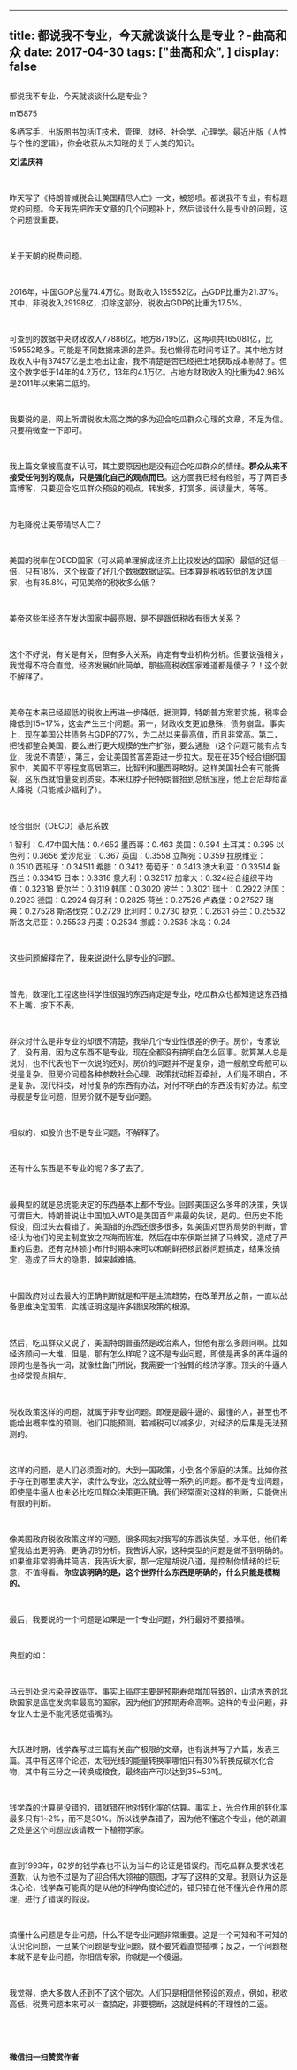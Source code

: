 
---
title:   都说我不专业，今天就谈谈什么是专业？-曲高和众
date: 2017-04-30
tags: ["曲高和众", ]
display: false
---


## 



都说我不专业，今天就谈谈什么是专业？




m15875




多栖写手，出版图书包括IT技术，管理、财经、社会学、心理学。最近出版《人性与个性的逻辑》，你会收获从未知晓的关于人类的知识。


**文|孟庆祥**

&nbsp;

昨天写了《特朗普减税会让美国精尽人亡》一文，被怒喷。都说我不专业，有标题党的问题。今天我先把昨天文章的几个问题补上，然后谈谈什么是专业的问题，这个问题很重要。

&nbsp;

关于天朝的税费问题。

&nbsp;

2016年，中国GDP总量74.4万亿。财政收入159552亿，占GDP比重为21.37%。其中，非税收入29198亿，扣除这部分，税收占GDP的比重为17.5%。

&nbsp;

可查到的数据中央财政收入77886亿，地方87195亿，这两项共165081亿，比159552略多。可能是不同数据来源的差异。我也懒得花时间考证了。其中地方财政收入中有37457亿是土地出让金，我不清楚是否已经把土地获取成本剔除了。但这个数字低于14年的4.2万亿，13年的4.1万亿。占地方财政收入的比重为42.96%是2011年以来第二低的。

&nbsp;

我要说的是，网上所谓税收太高之类的多为迎合吃瓜群众心理的文章，不足为信。只要稍微查一下即可。

&nbsp;

我上篇文章被高度不认可，其主要原因也是没有迎合吃瓜群众的情绪。**群众从来不接受任何别的观点，只是强化自己的观点而已**。这方面我已经有经验，写了两百多篇博客，只要迎合吃瓜群众预设的观点，转发多，打赏多，阅读量大，等等。

&nbsp;

为毛降税让美帝精尽人亡？

&nbsp;

美国的税率在OECD国家（可以简单理解成经济上比较发达的国家）最低的还低一倍，只有18%，这个我查了好几个数据数据证实。日本算是税收较低的发达国家，也有35.8%，可见美帝的税收多么低？

&nbsp;

美帝这些年经济在发达国家中最亮眼，是不是跟低税收有很大关系？

&nbsp;

这个不好说，有关是有关，但有多大关系，肯定有专业机构分析。但要说强相关，我觉得不符合直觉。经济发展如此简单，那些高税收国家难道都是傻子？！这个就不解释了。

&nbsp;

美帝在本来已经超低的税收上再进一步降低，据测算，特朗普方案若实施，税率会降低到15~17%，这会产生三个问题。第一，财政收支更加悬殊，债务崩盘。事实上，现在美国公共债务占GDP的77%，为二战以来最高值，而且非常高。第二，把钱都整会美国，要么进行更大规模的生产扩张，要么通胀（这个问题可能有点专业，我说不清楚），第三，会让美国贫富差距进一步拉大。现在在35个经合组织国家中，美国不平等程度高居第三，比智利和墨西哥略好。这样美国社会有可能撕裂，这东西就怕量变到质变。本来红脖子把特朗普抬到总统宝座，他上台后却给富人降税（只能减少福利了）。

&nbsp;

经合组织（OECD）基尼系数

1 智利：0.47中国大陆：0.4652 墨西哥：0.463 美国：0.394 土耳其：0.395 以色列：0.3656 爱沙尼亚：0.367 英国：0.3558 立陶宛：0.359 拉脱维亚：0.3510 西班牙：0.34511 希腊：0.3412 葡萄牙：0.3413 澳大利亚：0.33514 新西兰：0.33415 日本：0.3316 意大利：0.32517 加拿大：0.324经合组织平均值：0.32318 爱尔兰：0.3119 韩国：0.3020 波兰：0.3021 瑞士：0.2922 法国：0.2923 德国：0.2924 匈牙利：0.2825 荷兰：0.27526 卢森堡：0.27527 瑞典：0.27528 斯洛伐克：0.2729 比利时：0.2730 捷克：0.2631 芬兰：0.25532 斯洛文尼亚：0.25533 丹麦：0.2534 挪威：0.2535 冰岛：0.24

&nbsp;

这些问题解释完了，我来说说什么是专业的问题。

&nbsp;

首先，数理化工程这些科学性很强的东西肯定是专业，吃瓜群众也都知道这东西插不上嘴，按下不表。

&nbsp;

群众对什么是非专业的却很不清楚，我举几个专业性很差的例子。房价，专家说了，没有用，因为这东西不是专业，现在全都没有搞明白怎么回事。就算某人总是说对，也不代表他下一次说的还对。房价的问题并不是复杂，造一艘航空母舰可以说是复杂。但房价问题各种参数社会心理、政策扰动相互牵扯，人们是不明白，不是复杂。现代科技，对付复杂的东西有办法，对付不明白的东西没有好办法。航空母舰是专业问题，但房价就不是专业问题。

&nbsp;

相似的，如股价也不是专业问题，不解释了。

&nbsp;

还有什么东西是不专业的呢？多了去了。

&nbsp;

最典型的就是总统能决定的东西基本上都不专业。回顾美国这么多年的决策，失误可谓巨大。特朗普说让中国加入WTO是美国百年来最的失误，是的。但历史不能假设，回过头去看错了。美国错的东西还很多很多，如美国对世界局势的判断，曾经认为他们的民主制度放之四海而皆准，然后在中东伊斯兰捅了马蜂窝，造成了严重的后患。还有克林顿小布什时期本来可以和朝鲜把核武器问题搞定，结果没搞定，造成了巨大的隐患，越来越难搞。

&nbsp;

中国政府对过去最大的正确判断就是和平是主流趋势，在改革开放之前，一直以战备思维决定国策，实践证明这是许多错误政策的根源。

&nbsp;

然后，吃瓜群众又说了，美国特朗普虽然是政治素人，但他有那么多顾问啊。比如经济顾问一大堆，但是，那有怎么样呢？这不是专业问题，即使是再多的再牛逼的顾问也是各执一词，就像杜鲁门所说，我需要一个独臂的经济学家。顶尖的牛逼人也经常观点相左。

&nbsp;

税收政策这样的问题，就属于非专业问题。即便是最牛逼的、最懂的人，甚至也不能给出概率性的预测。他们只能预测，若减税可以减多少，对经济的后果是无法预测的。

&nbsp;

这样的问题，是人们必须面对的。大到一国政策，小到各个家庭的决策。比如你孩子存在到哪里读大学，读什么专业，怎么就业等一系列的问题。都不是专业问题，即使是牛逼人也未必比吃瓜群众决策更正确。我们经常面对这样的判断，只能做出有限的判断。

&nbsp;

像美国政府税收政策这样的问题，很多网友对我写的东西说失望，水平低，他们希望我给出更明确、更确切的分析。我告诉大家，这种类型的问题是做不到明确的。如果谁非常明确并简洁，我告诉大家，那一定是胡说八道，是控制你情绪的烂玩意，不值得看。**你应该明确的是，这个世界什么东西是明确的，什么只能是模糊的。**

&nbsp;

最后，我要说的一个问题是如果是一个专业问题，外行最好不要插嘴。

&nbsp;

典型的如：

&nbsp;

马云到处说污染导致癌症，事实上癌症主要是预期寿命增加导致的，山清水秀的北欧国家是癌症发病率最高的国家，因为他们的预期寿命高啊。这样的专业问题，非专业人士是不能凭感觉插嘴的。

&nbsp;

大跃进时期，钱学森写过三篇有关亩产极限的文章，也有说共写了六篇，发表三篇。其中有这样个论述，太阳光线的能量转换率哪怕只有30%转换成碳水化合物，其中有三分之一转换成粮食，最终亩产可以达到35~53吨。

&nbsp;

钱学森的计算是没错的，错就错在他对转化率的估算。事实上，光合作用的转化率最多只有1~2%，而不是30%。所以钱学森错了，因为他不懂这个专业，他的疏漏之处是这个问题应该请教一下植物学家。

&nbsp;

直到1993年，82岁的钱学森也不认为当年的论证是错误的。而吃瓜群众要求钱老道歉，认为他不过是为了迎合伟大领袖的意图，才写了这样的文章。我则认为这是诛心论，钱学森可能真的是从他的科学角度论述的，错只错在他不懂光合作用的原理，进行了错误的假设。

&nbsp;

搞懂什么问题是专业问题，什么不是专业问题非常重要。这是一个可知和不可知的认识论问题，一旦某个问题是专业问题，就不要凭着直觉插嘴；反之，一个问题根本就不是专业问题，你相信专家，你就是一个傻逼。

&nbsp;

我觉得，绝大多数人还到不了这个层次。人们只是相信他预设的观点，例如，税收高低，税费问题本来可以一查搞定，非要臆断，这就是纯粹的不理性的二逼。

&nbsp;

&nbsp;




**微信扫一扫赞赏作者**















